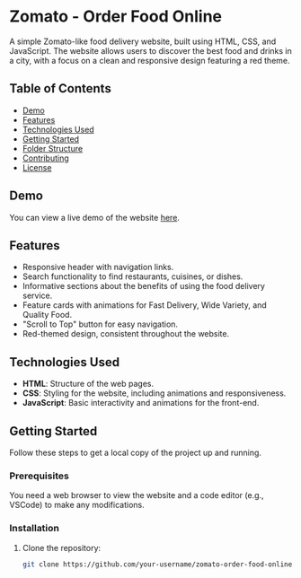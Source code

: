 # Zomato - Order Food Online

A simple Zomato-like food delivery website, built using HTML, CSS, and JavaScript. The website allows users to discover the best food and drinks in a city, with a focus on a clean and responsive design featuring a red theme.

## Table of Contents
- [Demo](#demo)
- [Features](#features)
- [Technologies Used](#technologies-used)
- [Getting Started](#getting-started)
- [Folder Structure](#folder-structure)
- [Contributing](#contributing)
- [License](#license)

## Demo
You can view a live demo of the website [here](#).

## Features
- Responsive header with navigation links.
- Search functionality to find restaurants, cuisines, or dishes.
- Informative sections about the benefits of using the food delivery service.
- Feature cards with animations for Fast Delivery, Wide Variety, and Quality Food.
- "Scroll to Top" button for easy navigation.
- Red-themed design, consistent throughout the website.

## Technologies Used
- **HTML**: Structure of the web pages.
- **CSS**: Styling for the website, including animations and responsiveness.
- **JavaScript**: Basic interactivity and animations for the front-end.

## Getting Started
Follow these steps to get a local copy of the project up and running.

### Prerequisites
You need a web browser to view the website and a code editor (e.g., VSCode) to make any modifications.

### Installation
1. Clone the repository:
   ```bash
   git clone https://github.com/your-username/zomato-order-food-online.git
